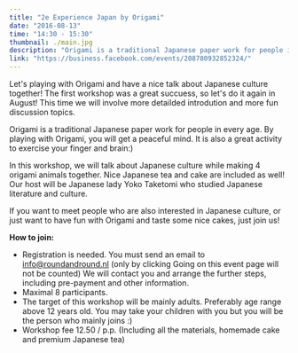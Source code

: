 ```yaml
---
title: "2e Experience Japan by Origami"
date: "2016-08-13"
time: "14:30 - 15:30"
thumbnail: ./main.jpg
description: "Origami is a traditional Japanese paper work for people in every age. By playing with Origami, you will get a peaceful mind. It is also a great activity to exercise your finger and brain:)"
link: "https://business.facebook.com/events/208780932852324/"
---
```


Let's playing with Origami and have a nice talk about Japanese culture together! The first workshop was a great succuess, so let's do it again in August! This time we will involve more detailded introdution and more fun discussion topics.

Origami is a traditional Japanese paper work for people in every age. By playing with Origami, you will get a peaceful mind. It is also a great activity to exercise your finger and brain:)

In this workshop, we will talk about Japanese culture while making 4 origami animals together. Nice Japanese tea and cake are included as well! Our host will be Japanese lady Yoko Taketomi who studied Japanese literature and culture.

If you want to meet people who are also interested in Japanese culture, or just want to have fun with Origami and taste some nice cakes, just join us!

**How to join:**
- Registration is needed. You must send an email to info@roundandround.nl (only by clicking Going on this event page will not be counted) We will contact you and arrange the further steps, including pre-payment and other information.
- Maximal 8 participants.
- The target of this workshop will be mainly adults. Preferably age range above 12 years old. You may take your children with you but you will be the person who mainly joins :)
- Workshop fee 12.50 / p.p. (Including all the materials, homemade cake and premium Japanese tea)

